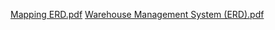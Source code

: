 [Mapping ERD.pdf](https://github.com/user-attachments/files/16439984/Mapping.ERD.pdf)
[Warehouse Management System (ERD).pdf](https://github.com/user-attachments/files/16439994/Warehouse.Management.System.ERD.pdf)
